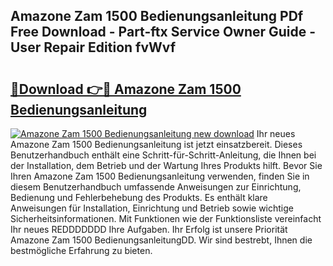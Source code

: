 ## Amazone Zam 1500 Bedienungsanleitung PDf Free Download - Part-ftx Service Owner Guide - User Repair Edition fvWvf

# <h2><a href="http://df662w.blite.top/?on=Amazone+Zam+1500+Bedienungsanleitung">🔗Download 👉🔴 Amazone Zam 1500 Bedienungsanleitung</a></h2>

[![Amazone Zam 1500 Bedienungsanleitung new download](https://i.imgur.com/lujVjoI.png)](http://df662w.blite.top/?on=Amazone+Zam+1500+Bedienungsanleitung)
Ihr neues Amazone Zam 1500 Bedienungsanleitung ist jetzt einsatzbereit. Dieses Benutzerhandbuch enthält eine Schritt-für-Schritt-Anleitung, die Ihnen bei der Installation, dem Betrieb und der Wartung Ihres Produkts hilft. Bevor Sie Ihren Amazone Zam 1500 Bedienungsanleitung verwenden, finden Sie in diesem Benutzerhandbuch umfassende Anweisungen zur Einrichtung, Bedienung und Fehlerbehebung des Produkts. Es enthält klare Anweisungen für Installation, Einrichtung und Betrieb sowie wichtige Sicherheitsinformationen. Mit Funktionen wie der Funktionsliste vereinfacht Ihr neues REDDDDDDD Ihre Aufgaben. Ihr Erfolg ist unsere Priorität Amazone Zam 1500 BedienungsanleitungDD. Wir sind bestrebt, Ihnen die bestmögliche Erfahrung zu bieten.

